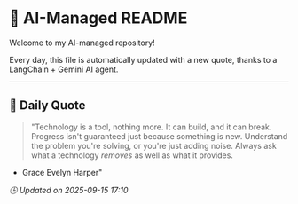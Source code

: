 # 🧠 AI-Managed README

Welcome to my AI-managed repository!

Every day, this file is automatically updated with a new quote, thanks to a LangChain + Gemini AI agent.

---

## 📅 Daily Quote

> "Technology is a tool, nothing more.
It can build, and it can break.
Progress isn't guaranteed just because something is new.
Understand the problem you're solving, or you're just adding noise.
Always ask what a technology *removes* as well as what it provides.

- Grace Evelyn Harper"

*🕒 Updated on 2025-09-15 17:10*